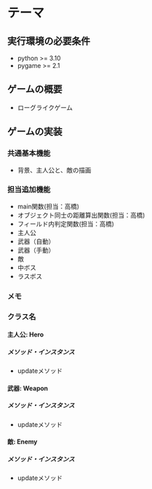 # テーマ

## 実行環境の必要条件
* python >= 3.10
* pygame >= 2.1

## ゲームの概要
* ローグライクゲーム

## ゲームの実装
### 共通基本機能
* 背景、主人公と、敵の描画

### 担当追加機能
* main関数(担当：高橋)
* オブジェクト同士の距離算出関数(担当：高橋)
* フィールド内判定関数(担当：高橋)
* 主人公
* 武器（自動）
* 武器（手動）
* 敵
* 中ボス
* ラスボス

### メモ

### クラス名
#### 主人公: Hero
##### メソッド・インスタンス
* updateメソッド

#### 武器: Weapon
##### メソッド・インスタンス
* updateメソッド

#### 敵: Enemy
##### メソッド・インスタンス
* updateメソッド
